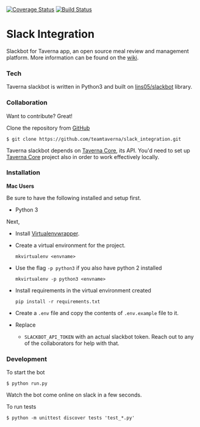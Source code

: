 [![Coverage Status](https://coveralls.io/repos/github/teamtaverna/slack_integration/badge.svg?branch=master)](https://coveralls.io/github/teamtaverna/slack_integration?branch=master) [![Build Status](https://travis-ci.org/teamtaverna/slack_integration.svg?branch=master)](https://travis-ci.org/teamtaverna/slack_integration)

# Slack Integration
Slackbot for Taverna app, an open source meal review and management platform. More information can be found on the [wiki](https://github.com/teamtaverna/taverna/wiki).

### Tech

Taverna slackbot is written in Python3 and built on [lins05/slackbot](https://github.com/lins05/slackbot) library.

### Collaboration

Want to contribute? Great!

Clone the repository from [GitHub](https://www.github.com)
```
$ git clone https://github.com/teamtaverna/slack_integration.git
```

Taverna slackbot depends on [Taverna Core](https://github.com/teamtaverna/core), its API. You'd need to set up  [Taverna Core](https://github.com/teamtaverna/core) project also in order to work effectively locally.

### Installation

**Mac Users**

Be sure to have the following installed and setup first.
* Python 3

Next,
* Install [Virtualenvwrapper](https://virtualenvwrapper.readthedocs.org/en/latest/install.html).
* Create a virtual environment for the project.
    ```
    mkvirtualenv <envname>
    ```

* Use the flag `-p python3` if you also have python 2 installed
    ```
    mkvirtualenv -p python3 <envname>
    ```

* Install requirements in the virtual environment created
    ```
    pip install -r requirements.txt
    ```

* Create a `.env` file and copy the contents of `.env.example` file to it.
* Replace
  - `SLACKBOT_API_TOKEN` with an actual slackbot token. Reach out to any of the collaborators for help with that.

### Development

To start the bot

```
$ python run.py
```

Watch the bot come online on slack in a few seconds.

To run tests
```
$ python -m unittest discover tests 'test_*.py'
```

